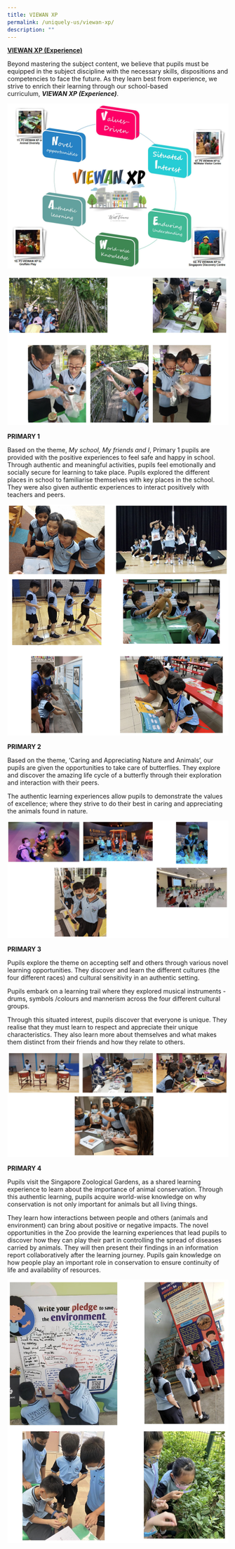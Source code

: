 ```yaml
---
title: VIEWAN XP
permalink: /uniquely-us/viewan-xp/
description: ""
---
```

**<u>VIEWAN XP (Experience)</u>**

Beyond mastering the subject content, we believe that pupils must be equipped in the subject discipline with the necessary skills, dispositions and competencies to face the future. As they learn best from experience, we strive to enrich their learning through our school-based curriculum, **_VIEWAN XP (Experience)_**.

![VIEWAN XP](/images/Pic_1a.jpeg)

![VIEWAN XP](/images/VIEWAN%20XP.jpg)

**PRIMARY 1**

  

Based on the theme, _My school, My friends and I_, Primary 1 pupils are provided with the positive experiences to feel safe and happy in school. Through authentic and meaningful activities, pupils feel emotionally and socially secure for learning to take place. Pupils explored the different places in school to familiarise themselves with key places in the school. They were also given authentic experiences to interact positively with teachers and peers.

![PRIMARY 1](/images/PRIMARY%201.jpg)

**PRIMARY 2**

  

Based on the theme, ‘Caring and Appreciating Nature and Animals’, our pupils are given the opportunities to take care of butterflies. They explore and discover the amazing life cycle of a butterfly through their exploration and interaction with their peers.

  

The authentic learning experiences allow pupils to demonstrate the values of excellence; where they strive to do their best in caring and appreciating the animals found in nature.

![PRIMARY 2](/images/PRIMARY%202.jpg)

**PRIMARY 3**

  

Pupils explore the theme on accepting self and others through various novel learning opportunities. They discover and learn the different cultures (the four different races) and cultural sensitivity in an authentic setting.

  

Pupils embark on a learning trail where they explored musical instruments - drums, symbols /colours and mannerism across the four different cultural groups.

  

Through this situated interest, pupils discover that everyone is unique. They realise that they must learn to respect and appreciate their unique characteristics. They also learn more about themselves and what makes them distinct from their friends and how they relate to others.

![PRIMARY 3](/images/PRIMARY%203.jpg)

**PRIMARY 4**

  

Pupils visit the Singapore Zoological Gardens, as a shared learning experience to learn about the importance of animal conservation. Through this authentic learning, pupils acquire world-wise knowledge on why conservation is not only important for animals but all living things.

  

They learn how interactions between people and others (animals and environment) can bring about positive or negative impacts. The novel opportunities in the Zoo provide the learning experiences that lead pupils to discover how they can play their part in controlling the spread of diseases carried by animals. They will then present their findings in an information report collaboratively after the learning journey. Pupils gain knowledge on how people play an important role in conservation to ensure continuity of life and availability of resources.

![PRIMARY 4](/images/PRIMARY%204.jpg)